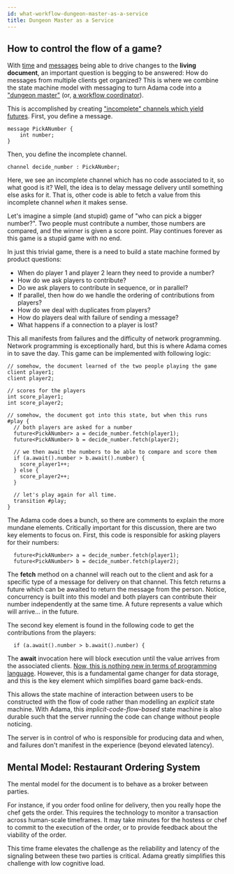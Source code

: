 ```yaml
---
id: what-workflow-dungeon-master-as-a-service
title: Dungeon Master as a Service
---
```


How to control the flow of a game?
----------------------------------

With [time](what-the-living-document) and [messages](what-actors-are-actings) being able to drive changes to the **living document**, an important question is begging to be answered: How do messages from multiple clients get organized? This is where we combine the state machine model with messaging to turn Adama code into a ["dungeon master"](https://en.wikipedia.org/wiki/Dungeon_Master) (or, [a workflow coordinator](https://en.wikipedia.org/wiki/Workflow_management_system)).

This is accomplished by creating ["incomplete" channels which yield futures](https://en.wikipedia.org/wiki/Futures_and_promises). First, you define a message.

```adama
message PickANumber {
	int number;
}
```

Then, you define the incomplete channel.

```adama
channel decide_number : PickANumber;
```

Here, we see an incomplete channel which has no code associated to it, so what good is it? Well, the idea is to delay message delivery until something else asks for it. That is, other code is able to fetch a value from this incomplete channel _when_ it makes sense.

Let's imagine a simple (and stupid) game of "who can pick a bigger number?". Two people must contribute a number, those numbers are compared, and the winner is given a score point. Play continues forever as this game is a stupid game with no end.

In just this trivial game, there is a need to build a state machine formed by product questions:

* When do player 1 and player 2 learn they need to provide a number?
* How do we ask players to contribute?
* Do we ask players to contribute in sequence, or in parallel?
* If parallel, then how do we handle the ordering of contributions from players?
* How do we deal with duplicates from players?
* How do players deal with failure of sending a message?
* What happens if a connection to a player is lost?

This all manifests from failures and the difficulty of network programming. Network programming is exceptionally hard, but this is where Adama comes in to save the day. This game can be implemented with following logic:

```adama
// somehow, the document learned of the two people playing the game
client player1;
client player2;

// scores for the players
int score_player1;
int score_player2;

// somehow, the document got into this state, but when this runs
#play {
  // both players are asked for a number
  future<PickANumber> a = decide_number.fetch(player1);
  future<PickANumber> b = decide_number.fetch(player2);

  // we then await the numbers to be able to compare and score them
  if (a.await().number > b.await().number) {
  	score_player1++;
  } else {
  	score_player2++;
  }

  // let's play again for all time.
  transition #play;
}
```

The Adama code does a bunch, so there are comments to explain the more mundane elements. Critically important for this discussion, there are two key elements to focus on. First, this code is responsible for asking players for their numbers:

```adama
  future<PickANumber> a = decide_number.fetch(player1);
  future<PickANumber> b = decide_number.fetch(player2);
```

The **fetch** method on a channel will reach out to the client and ask for a specific type of a message for delivery on that channel. This fetch returns a future which can be awaited to return the message from the person. Notice, concurrency is built into this model and both players can contribute their number independently at the same time. A future represents a value which will arrive... in the future.

The second key element is found in the following code to get the contributions from the players:
```adama
  if (a.await().number > b.await().number) {
```

The **await** invocation here will block execution until the value arrives from the associated clients. [Now, this is nothing new in terms of programming language](https://en.wikipedia.org/wiki/Async/await). However, this is a fundamental game changer for data storage, and this is the key element which simplifies board game back-ends.

This allows the state machine of interaction between users to be constructed with the flow of code rather than modelling an *explicit* state machine. With Adama, this *implicit-code-flow-based* state machine is also durable such that the server running the code can change without people noticing.

The server is in control of who is responsible for producing data and when, and failures don't manifest in the experience (beyond elevated latency).

Mental Model: Restaurant Ordering System
----------------------------------------
The mental model for the document is to behave as a broker between parties.

For instance, if you order food online for delivery, then you really hope the chef gets the order. This requires the technology to monitor a transaction across human-scale timeframes. It may take minutes for the hostess or chef to commit to the execution of the order, or to provide feedback about the viability of the order.

This time frame elevates the challenge as the reliability and latency of the signaling between these two parties is critical. Adama greatly simplifies this challenge with low cognitive load.